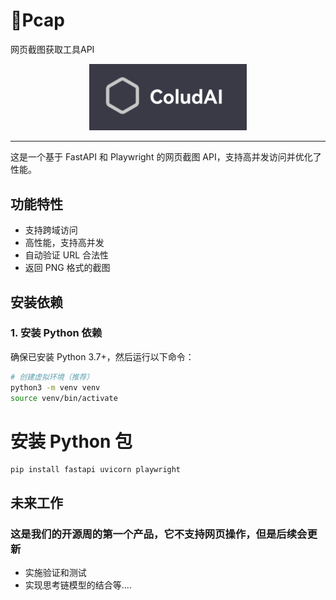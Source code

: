 # 📸Pcap
网页截图获取工具API
<div align="center">
 <img src="https://raw.githubusercontent.com/ColudAI/ColudAI-SAI-L6/refs/heads/main/%E5%AE%B9%E5%99%A8%201%401x%20(7).png" width="50%" alt="ColludAI " />
</div>
<hr>
这是一个基于 FastAPI 和 Playwright 的网页截图 API，支持高并发访问并优化了性能。

## 功能特性

- 支持跨域访问
- 高性能，支持高并发
- 自动验证 URL 合法性
- 返回 PNG 格式的截图

## 安装依赖

### 1. 安装 Python 依赖

确保已安装 Python 3.7+，然后运行以下命令：

```bash
# 创建虚拟环境（推荐）
python3 -m venv venv
source venv/bin/activate
```
# 安装 Python 包
```
pip install fastapi uvicorn playwright
```
## 未来工作
### 这是我们的开源周的第一个产品，它不支持网页操作，但是后续会更新
*   实施验证和测试
*   实现思考链模型的结合等....
